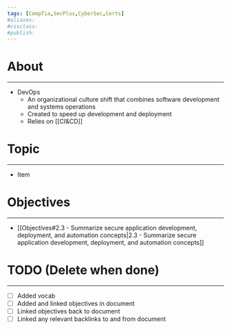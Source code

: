 ```yaml
---
tags: [CompTia,SecPlus,CyberSec,Certs]
#aliases:
#cssclass:
#publish:
---
```


# About
---
- DevOps
	- An organizational culture shift that combines software development and systems operations
	- Created to speed up development and deployment
	- Relies on [[CI&CD]]

# Topic
---
- Item

# Objectives
---
- [[Objectives#2.3 - Summarize secure application development, deployment, and automation concepts|2.3 - Summarize secure application development, deployment, and automation concepts]]

# TODO (Delete when done)
---
- [ ] Added vocab
- [ ] Added and linked objectives in document
- [ ] Linked objectives back to document
- [ ] Linked any relevant backlinks to and from document